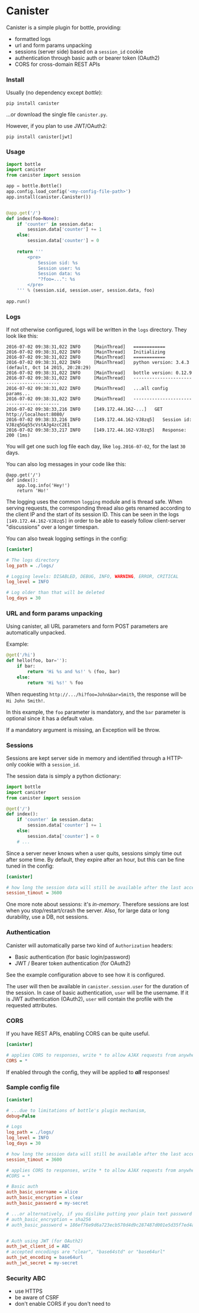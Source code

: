 Canister
========

Canister is a simple plugin for bottle, providing:

- formatted logs
- url and form params unpacking
- sessions (server side) based on a `session_id` cookie
- authentication through basic auth or bearer token (OAuth2)
- CORS for cross-domain REST APIs

### Install

Usually (no dependency except *bottle*):

`pip install canister`

...or download the single file `canister.py`.

However, if you plan to use JWT/OAuth2:

`pip install canister[jwt]`

### Usage

```python
import bottle
import canister
from canister import session

app = bottle.Bottle()
app.config.load_config('<my-config-file-path>')
app.install(canister.Canister())


@app.get('/')
def index(foo=None):
    if 'counter' in session.data:
        session.data['counter'] += 1
    else:
        session.data['counter'] = 0
        
    return '''
        <pre>
            Session sid: %s
            Session user: %s
            Session data: %s 
            "?foo=...": %s
        </pre>
    ''' % (session.sid, session.user, session.data, foo)
    
app.run()
```


### Logs

If not otherwise configured, logs will be written in the `logs` directory. They look like this:

```
2016-07-02 09:38:31,022 INFO     [MainThread]   ============
2016-07-02 09:38:31,022 INFO     [MainThread]   Initializing
2016-07-02 09:38:31,022 INFO     [MainThread]   ============
2016-07-02 09:38:31,022 INFO     [MainThread]   python version: 3.4.3 (default, Oct 14 2015, 20:28:29) 
2016-07-02 09:38:31,022 INFO     [MainThread]   bottle version: 0.12.9
2016-07-02 09:38:31,022 INFO     [MainThread]   ------------------------------------------
2016-07-02 09:38:31,022 INFO     [MainThread]   ...all config params...
2016-07-02 09:38:31,022 INFO     [MainThread]   ------------------------------------------
2016-07-02 09:38:33,216 INFO     [149.172.44.162-...]   GET http://localhost:8080/
2016-07-02 09:38:33,216 INFO     [149.172.44.162-VJ8zq5]   Session id: VJ8zq5Gq55cVstAJg4zcC2E1
2016-07-02 09:38:33,217 INFO     [149.172.44.162-VJ8zq5]   Response: 200 (1ms)
```

You will get one such log file each day, like `log.2016-07-02`, for the last `30` days.

You can also log messages in your code like this:
```
@app.get('/')
def index():
    app.log.info('Hey!')
    return 'Ho!'
```

The logging uses the common `logging` module and is thread safe.
When serving requests, the corresponding thread also gets renamed according to the client IP and the start of its session ID.
This can be seen in the logs `[149.172.44.162-VJ8zq5]` in order to be able to easely follow client-server "discussions" over a longer timespan.

You can also tweak logging settings in the config:

```ini
[canister]

# The logs directory
log_path = ./logs/

# Logging levels: DISABLED, DEBUG, INFO, WARNING, ERROR, CRITICAL
log_level = INFO

# Log older than that will be deleted
log_days = 30
```

### URL and form params unpacking

Using canister, all URL parameters and form POST parameters are automatically unpacked.

Example:

```python
@get('/hi')
def hello(foo, bar=''):
    if bar:
        return 'Hi %s and %s!' % (foo, bar)
    else:
        return 'Hi %s!' % foo
```

When requesting `http://.../hi?foo=John&bar=Smith`, the response will be `Hi John Smith!`.

In this example, the `foo` parameter is mandatory, and the `bar` parameter is optional since it has a default value.

If a mandatory argument is missing, an Exception will be throw.


### Sessions

Sessions are kept server side in memory and identified through a HTTP-only cookie with a `session_id`.

The session data is simply a python dictionary:

```python
import bottle
import canister
from canister import session

@get('/')
def index():
    if 'counter' in session.data:
        session.data['counter'] += 1
    else:
        session.data['counter'] = 0
    # ...
```

Since a server never knows when a user quits, sessions simply time out after some time.
By default, they expire after an hour, but this can be fine tuned in the config:


```ini
[canister]

# how long the session data will still be available after the last access, in seconds
session_timout = 3600
```

One more note about sessions: it's *in-memory*. Therefore sessions are lost when you stop/restart/crash the server.
Also, for large data or long durability, use a DB, not sessions.


### Authentication

Canister will automatically parse two kind of `Authorization` headers:
- Basic authentication (for basic login/password)
- JWT / Bearer token authentication (for OAuth2)

See the example configuration above to see how it is configured.

The user will then be available in `canister.session.user` for the duration of the session.
In case of basic authentication, `user` will be the username.
If it is JWT authentication (OAuth2), `user` will contain the profile with the requested attributes.

### CORS

If you have REST APIs, enabling CORS can be quite useful.

```ini
[canister]

# applies CORS to responses, write * to allow AJAX requests from anywhere
CORS = *
```

If enabled through the config, they will be applied to ***all*** responses!


### Sample config file

```ini
[canister]

# ...due to limitations of bottle's plugin mechanism,
debug=False

# Logs
log_path = ./logs/
log_level = INFO
log_days = 30

# how long the session data will still be available after the last access, in seconds
session_timout = 3600

# applies CORS to responses, write * to allow AJAX requests from anywhere
#CORS = *

# Basic auth
auth_basic_username = alice
auth_basic_encryption = clear
auth_basic_password = my-secret

# ...or alternatively, if you dislike putting your plain text password in the config:
# auth_basic_encryption = sha256
# auth_basic_password = 186ef76e9d6a723ecb570d4d9c287487d001e5d35f7ed4a313350a407950318e


# Auth using JWT (for OAuth2)
auth_jwt_client_id = ABC
# accepted encodings are "clear", "base64std" or "base64url"
auth_jwt_encoding = base64url
auth_jwt_secret = my-secret
```


### Security ABC

* use HTTPS
* be aware of CSRF
* don't enable CORS if you don't need to
